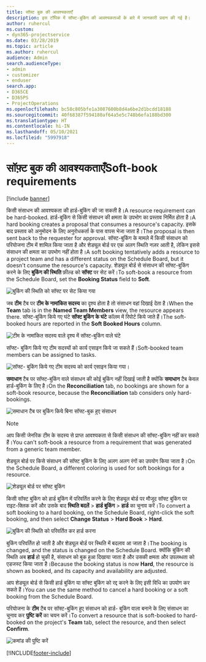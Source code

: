 ```yaml
---
title: सॉफ़्ट बुक की आवश्यकताएँ
description: इस टॉपिक में सॉफ्ट-बुकिंग की आवश्यकताओं के बारे में जानकारी प्रदान की गई है।
author: ruhercul
ms.custom:
- dyn365-projectservice
ms.date: 03/28/2019
ms.topic: article
ms.author: ruhercul
audience: Admin
search.audienceType:
- admin
- customizer
- enduser
search.app:
- D365CE
- D365PS
- ProjectOperations
ms.openlocfilehash: bc58c805bfe1a3087600b8d4a6be2d1bcdd18188
ms.sourcegitcommit: 40f68387f594180af64a5e5c748b6efa188bd300
ms.translationtype: HT
ms.contentlocale: hi-IN
ms.lasthandoff: 05/10/2021
ms.locfileid: "5997918"
---
```

# <a name="soft-book-requirements"></a><span data-ttu-id="b7909-103">सॉफ़्ट बुक की आवश्यकताएँ</span><span class="sxs-lookup"><span data-stu-id="b7909-103">Soft-book requirements</span></span>

[!include [banner](../includes/psa-now-project-operations.md)]

<span data-ttu-id="b7909-104">किसी संसाधन की आवश्यकता की हार्ड-बुकिंग की जा सकती है।</span><span class="sxs-lookup"><span data-stu-id="b7909-104">A resource requirement can be hard-booked.</span></span> <span data-ttu-id="b7909-105">हार्ड-बुकिंग से किसी संसाधन की क्षमता के उपभोग का प्रस्ताव निर्मित होता है।</span><span class="sxs-lookup"><span data-stu-id="b7909-105">A hard booking creates a proposal that consumes a resource's capacity.</span></span> <span data-ttu-id="b7909-106">इसके बाद प्रस्ताव को अनुमोदन के लिए अनुरोधकर्ता के पास वापस भेजा जाता है।</span><span class="sxs-lookup"><span data-stu-id="b7909-106">The proposal is then sent back to the requester for approval.</span></span> <span data-ttu-id="b7909-107">सॉफ्ट-बुकिंग के मामले में किसी संसाधन को परियोजना टीम में शामिल किया जाता है और शेड्यूल बोर्ड पर एक अलग स्थिति नज़र आती है, लेकिन इससे संसाधन की क्षमता का उपभोग नहीं होता है।</span><span class="sxs-lookup"><span data-stu-id="b7909-107">A soft booking tentatively adds a resource to a project team and has a different status on the Schedule Board, but it doesn't consume the resource's capacity.</span></span> <span data-ttu-id="b7909-108">शेड्यूल बोर्ड से संसाधन की सॉफ्ट-बुकिंग करने के लिए **बुकिंग की स्थिति** फ़ील्ड को **सॉफ्ट** पर सेट करें।</span><span class="sxs-lookup"><span data-stu-id="b7909-108">To soft-book a resource from the Schedule Board, set the **Booking Status** field to **Soft**.</span></span>

![बुकिंग की स्थिति को सॉफ्ट पर सेट किया गया](media/Resource-Management-image77.png)

<span data-ttu-id="b7909-110">जब **टीम** टैब पर **टीम के नामांकित सदस्य** का दृश्य होता है तो संसाधन वहां दिखाई देता है।</span><span class="sxs-lookup"><span data-stu-id="b7909-110">When the **Team** tab is in the **Named Team Members** view, the resource appears there.</span></span> <span data-ttu-id="b7909-111">सॉफ्ट-बुकिंग किये गए घंटे **सॉफ्ट बुकिंग के घंटे** कॉलम में रिपोर्ट किये जाते हैं।</span><span class="sxs-lookup"><span data-stu-id="b7909-111">The soft-booked hours are reported in the **Soft Booked Hours** column.</span></span>

![टीम के नामांकित सदस्य वाले दृश्य में सॉफ्ट-बुकिंग वाले घंटे](media/Resource-Management-image78.png)

<span data-ttu-id="b7909-113">सॉफ्ट- बुकिंग किये गए टीम सदस्यों को कार्य एसाइन किये जा सकते हैं।</span><span class="sxs-lookup"><span data-stu-id="b7909-113">Soft-booked team members can be assigned to tasks.</span></span>

![सॉफ्ट- बुकिंग किये गए टीम सदस्य को कार्य एसाइन किया गया।](media/Resource-Management-image79.png)

<span data-ttu-id="b7909-115">**समाधान** टैब पर सॉफ्ट-बुकिंग वाले संसाधन की कोई बुकिंग नहीं दिखाई जाती है क्योंकि **समाधान** टैब केवल हार्ड-बुकिंग के लिए है।</span><span class="sxs-lookup"><span data-stu-id="b7909-115">On the **Reconciliation** tab, no bookings are shown for a soft-book resource, because the **Reconciliation** tab considers only hard-bookings.</span></span>

![समाधान टैब पर बुकिंग किये बिना सॉफ्ट-बुक हुए संसाधन](media/Resource-Management-image80.png)

> [!NOTE]
> <span data-ttu-id="b7909-117">आप किसी जेनरिक टीम के सदस्य से प्राप्त आवश्यकता से किसी संसाधन की सॉफ्ट-बुकिंग नहीं कर सकते हैं।</span><span class="sxs-lookup"><span data-stu-id="b7909-117">You can't soft-book a resource from a requirement that was generated from a generic team member.</span></span>

<span data-ttu-id="b7909-118">शेड्यूल बोर्ड पर किसे संसाधन की सॉफ्ट बुकिंग के लिए अलग अलग रंगों का उपयोग किया जाता है।</span><span class="sxs-lookup"><span data-stu-id="b7909-118">On the Schedule Board, a different coloring is used for soft bookings for a resource.</span></span>

![शेड्यूल बोर्ड पर सॉफ्ट बुकिंग](media/Resource-Management-image81.png)

<span data-ttu-id="b7909-120">किसी सॉफ्ट बुकिंग को हार्ड बुकिंग में परिवर्तित करने के लिए शेड्यूल बोर्ड पर मौजूद सॉफ्ट बुकिंग पर राइट-क्लिक करें और उसके बाद **स्थिति बदलें** \> **हार्ड बुकिंग** \> **हार्ड** का चुनाव करें।</span><span class="sxs-lookup"><span data-stu-id="b7909-120">To convert a soft booking to a hard booking, on the Schedule Board, right-click the soft booking, and then select **Change Status** \> **Hard Book** \> **Hard**.</span></span>

![बुकिंग की स्थिति को परिवर्तित कर हार्ड करना](media/Resource-Management-image82.png)

<span data-ttu-id="b7909-122">बुकिंग परिवर्तित हो जाती है और शेड्यूल बोर्ड पर स्थिति में बदलाव आ जाता है।</span><span class="sxs-lookup"><span data-stu-id="b7909-122">The booking is changed, and the status is changed on the Schedule Board.</span></span> <span data-ttu-id="b7909-123">क्योंकि बुकिंग की स्थिति अब **हार्ड** हो चुकी है, संसाधन को बुक हुआ दिखाया जाता है और उसकी क्षमता और उपलब्धता को एडजस्ट किया जाता है।</span><span class="sxs-lookup"><span data-stu-id="b7909-123">Because the booking status is now **Hard**, the resource is shown as booked, and its capacity and availability are adjusted.</span></span>

<span data-ttu-id="b7909-124">आप शेड्यूल बोर्ड से किसी हार्ड बुकिंग या सॉफ्ट बुकिंग को रद्द करने के लिए इसी विधि का उपयोग कर सकते हैं।</span><span class="sxs-lookup"><span data-stu-id="b7909-124">You can use the same method to cancel a hard booking or a soft booking from the Schedule Board.</span></span>

<span data-ttu-id="b7909-125">परियोजना के **टीम** टैब पर सॉफ्ट-बुकिंग हुए संसाधन को हार्ड- बुकिंग वाला बनाने के लिए संसाधन का चुनाव कर **पुष्टि करें** का चयन करें।</span><span class="sxs-lookup"><span data-stu-id="b7909-125">To convert a resource that is soft-booked to hard-booked on the project's **Team** tab, select the resource, and then select **Confirm**.</span></span>

![कमांड की पुष्टि करें](media/Resource-Management-image83.png)


[!INCLUDE[footer-include](../includes/footer-banner.md)]